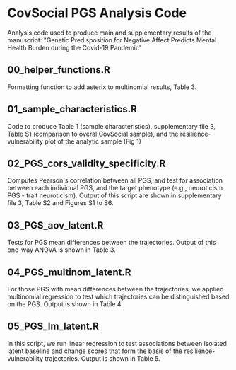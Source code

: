 # CovSocial PGS Analysis Code 
Analysis code used to produce main and supplementary results of the 
manuscript: "Genetic Predisposition for Negative Affect Predicts Mental 
Health Burden during the Covid-19 Pandemic"

## 00_helper_functions.R
Formatting function to add asterix to multinomial results, Table 3. 

## 01_sample_characteristics.R
Code to produce Table 1 (sample characteristics), supplementary file 3, 
Table S1 (comparison to overal CovSocial sample), and the 
resilience-vulnerability plot of the analytic sample (Fig 1) 

## 02_PGS_cors_validity_specificity.R 
Computes Pearson's correlation between all PGS, and test for association 
between each individual PGS, and the target phenotype (e.g., neuroticism 
PGS - trait neuroticism). Output of this script are shown in supplementary 
file 3, Table S2 and Figures S1 to S6. 

## 03_PGS_aov_latent.R
Tests for PGS mean differences between the trajectories. Output of this 
one-way ANOVA is shown in Table 3.  

## 04_PGS_multinom_latent.R
For those PGS with mean differences between the trajectories, we applied 
multinomial regression to test which trajectories can be distinguished 
based on the PGS. Output is shown in Table 4.  

## 05_PGS_lm_latent.R 
In this script, we run linear regression to test associations between 
isolated latent baseline and change scores that form the basis of the 
resilience-vulnerability trajectories. Output is shown in Table 5.
